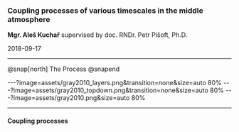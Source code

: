 
### Coupling processes of various timescales in the middle atmosphere

**Mgr. Aleš Kuchař** 
supervised by doc. RNDr. Petr Pišoft, Ph.D.


<span class='small'>
2018-09-17
</span>


---
@snap[north]
The Process
@snapend


---?image=assets/gray2010_layers.png&transition=none&size=auto 80%
---?image=assets/gray2010_topdown.png&transition=none&size=auto 80%
---?image=assets/gray2010.png&size=auto 80%


---
#### Coupling processes




